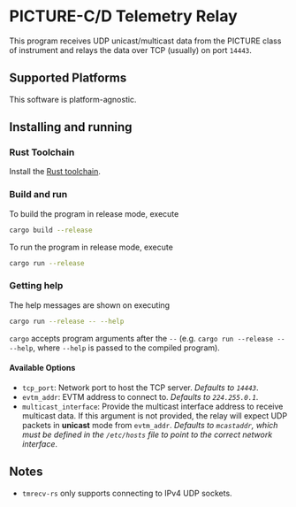 # PICTURE-C/D Telemetry Relay
This program receives UDP unicast/multicast data from the PICTURE class of instrument and relays the data over TCP (usually) on port `14443`.

## Supported Platforms
This software is platform-agnostic.

## Installing and running

### Rust Toolchain
Install the [Rust toolchain](https://rustup.rs).

### Build and run
To build the program in release mode, execute
```sh
cargo build --release
```

To run the program in release mode, execute
```sh
cargo run --release
```

### Getting help
The help messages are shown on executing
```sh
cargo run --release -- --help
```
`cargo` accepts program arguments after the `--` (e.g. `cargo run --release -- --help`, where `--help` is passed to the compiled program).

#### Available Options
- `tcp_port`: Network port to host the TCP server. _Defaults to `14443`_.
- `evtm_addr`: EVTM address to connect to. _Defaults to `224.255.0.1`_.
- `multicast_interface`: Provide the multicast interface address to receive multicast data. If this argument is not provided, the relay will expect UDP packets in **unicast** mode from `evtm_addr`. _Defaults to `mcastaddr`, which must be defined in the `/etc/hosts` file to point to the correct network interface_.

## Notes
- `tmrecv-rs` only supports connecting to IPv4 UDP sockets.